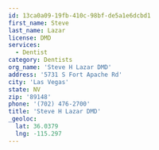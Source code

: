 ```yaml
---
id: 13ca0a09-19fb-410c-98bf-de5a1e6dcbd1
first_name: Steve
last_name: Lazar
license: DMD
services:
  - Dentist
category: Dentists
org_name: 'Steve H Lazar DMD'
address: '5731 S Fort Apache Rd'
city: 'Las Vegas'
state: NV
zip: '89148'
phone: '(702) 476-2700'
title: 'Steve H Lazar DMD'
_geoloc:
  lat: 36.0379
  lng: -115.297
---
```

